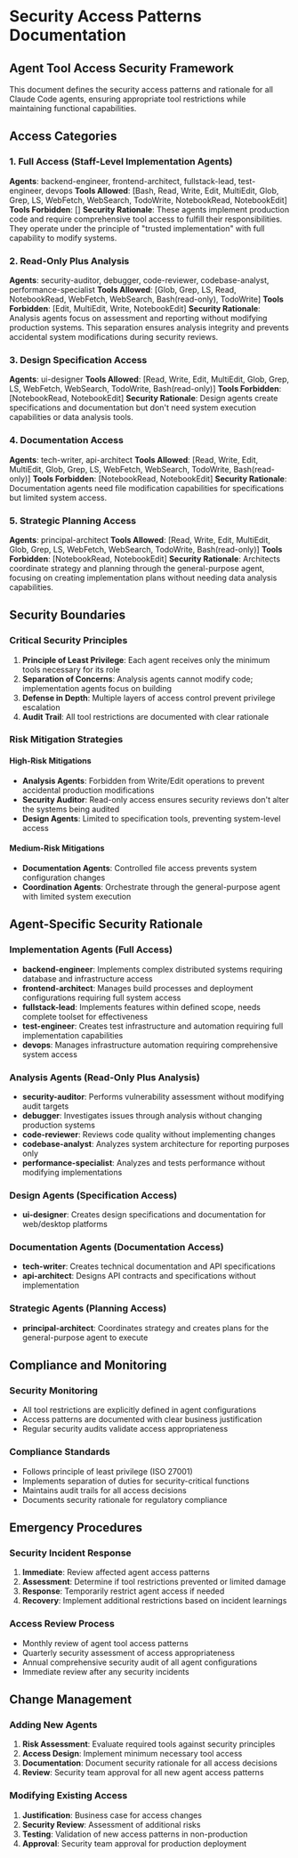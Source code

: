 # Security Access Patterns Documentation

## Agent Tool Access Security Framework

This document defines the security access patterns and rationale for all Claude Code agents,
ensuring appropriate tool restrictions while maintaining functional capabilities.

## Access Categories

### 1. Full Access (Staff-Level Implementation Agents)

**Agents**: backend-engineer, frontend-architect, fullstack-lead, test-engineer, devops
**Tools Allowed**: [Bash, Read, Write, Edit, MultiEdit, Glob, Grep, LS, WebFetch,
WebSearch, TodoWrite, NotebookRead, NotebookEdit]
**Tools Forbidden**: []
**Security Rationale**: These agents implement production code and require comprehensive
tool access to fulfill their responsibilities. They operate under the principle of
"trusted implementation" with full capability to modify systems.

### 2. Read-Only Plus Analysis

**Agents**: security-auditor, debugger, code-reviewer, codebase-analyst,
performance-specialist
**Tools Allowed**: [Glob, Grep, LS, Read, NotebookRead, WebFetch, WebSearch,
Bash(read-only), TodoWrite]
**Tools Forbidden**: [Edit, MultiEdit, Write, NotebookEdit]
**Security Rationale**: Analysis agents focus on assessment and reporting without
modifying production systems. This separation ensures analysis integrity and prevents
accidental system modifications during security reviews.

### 3. Design Specification Access

**Agents**: ui-designer
**Tools Allowed**: [Read, Write, Edit, MultiEdit, Glob, Grep, LS, WebFetch,
WebSearch, TodoWrite, Bash(read-only)]
**Tools Forbidden**: [NotebookRead, NotebookEdit]
**Security Rationale**: Design agents create specifications and documentation but don't
need system execution capabilities or data analysis tools.

### 4. Documentation Access

**Agents**: tech-writer, api-architect
**Tools Allowed**: [Read, Write, Edit, MultiEdit, Glob, Grep, LS, WebFetch,
WebSearch, TodoWrite, Bash(read-only)]
**Tools Forbidden**: [NotebookRead, NotebookEdit]
**Security Rationale**: Documentation agents need file modification capabilities for
specifications but limited system access.

### 5. Strategic Planning Access

**Agents**: principal-architect
**Tools Allowed**: [Read, Write, Edit, MultiEdit, Glob, Grep, LS, WebFetch,
WebSearch, TodoWrite, Bash(read-only)]
**Tools Forbidden**: [NotebookRead, NotebookEdit]
**Security Rationale**: Architects coordinate strategy and planning through the
general-purpose agent, focusing on creating implementation plans without needing
data analysis capabilities.

## Security Boundaries

### Critical Security Principles

1. **Principle of Least Privilege**: Each agent receives only the minimum tools
   necessary for its role
2. **Separation of Concerns**: Analysis agents cannot modify code; implementation
   agents focus on building
3. **Defense in Depth**: Multiple layers of access control prevent privilege
   escalation
4. **Audit Trail**: All tool restrictions are documented with clear rationale

### Risk Mitigation Strategies

#### High-Risk Mitigations

- **Analysis Agents**: Forbidden from Write/Edit operations to prevent accidental
  production modifications
- **Security Auditor**: Read-only access ensures security reviews don't alter the
  systems being audited
- **Design Agents**: Limited to specification tools, preventing system-level
  access

#### Medium-Risk Mitigations

- **Documentation Agents**: Controlled file access prevents system configuration
  changes
- **Coordination Agents**: Orchestrate through the general-purpose agent with
  limited system execution

## Agent-Specific Security Rationale

### Implementation Agents (Full Access)

- **backend-engineer**: Implements complex distributed systems requiring database
  and infrastructure access
- **frontend-architect**: Manages build processes and deployment configurations
  requiring full system access
- **fullstack-lead**: Implements features within defined scope, needs complete
  toolset for effectiveness
- **test-engineer**: Creates test infrastructure and automation requiring full
  implementation capabilities
- **devops**: Manages infrastructure automation requiring comprehensive system
  access

### Analysis Agents (Read-Only Plus Analysis)

- **security-auditor**: Performs vulnerability assessment without modifying audit
  targets
- **debugger**: Investigates issues through analysis without changing production
  systems
- **code-reviewer**: Reviews code quality without implementing changes
- **codebase-analyst**: Analyzes system architecture for reporting purposes
  only
- **performance-specialist**: Analyzes and tests performance without modifying
  implementations

### Design Agents (Specification Access)

- **ui-designer**: Creates design specifications and documentation for
  web/desktop platforms

### Documentation Agents (Documentation Access)

- **tech-writer**: Creates technical documentation and API specifications
- **api-architect**: Designs API contracts and specifications without
  implementation

### Strategic Agents (Planning Access)

- **principal-architect**: Coordinates strategy and creates plans for the
  general-purpose agent to execute

## Compliance and Monitoring

### Security Monitoring

- All tool restrictions are explicitly defined in agent configurations
- Access patterns are documented with clear business justification
- Regular security audits validate access appropriateness

### Compliance Standards

- Follows principle of least privilege (ISO 27001)
- Implements separation of duties for security-critical functions
- Maintains audit trails for all access decisions
- Documents security rationale for regulatory compliance

## Emergency Procedures

### Security Incident Response

1. **Immediate**: Review affected agent access patterns
2. **Assessment**: Determine if tool restrictions prevented or limited damage
3. **Response**: Temporarily restrict agent access if needed
4. **Recovery**: Implement additional restrictions based on incident learnings

### Access Review Process

- Monthly review of agent tool access patterns
- Quarterly security assessment of access appropriateness
- Annual comprehensive security audit of all agent configurations
- Immediate review after any security incidents

## Change Management

### Adding New Agents

1. **Risk Assessment**: Evaluate required tools against security principles
2. **Access Design**: Implement minimum necessary tool access
3. **Documentation**: Document security rationale for all access decisions
4. **Review**: Security team approval for all new agent access patterns

### Modifying Existing Access

1. **Justification**: Business case for access changes
2. **Security Review**: Assessment of additional risks
3. **Testing**: Validation of new access patterns in non-production
4. **Approval**: Security team approval for production deployment
